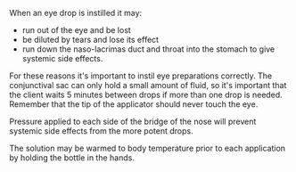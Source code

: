 When an eye drop is instilled it may:

-   run out of the eye and be lost
-   be diluted by tears and lose its effect
-   run down the naso-lacrimas duct and throat into the stomach to give systemic side effects.

For these reasons it's important to instil eye preparations correctly. The conjunctival sac can only hold a small amount of fluid, so it's important that the client waits 5 minutes between drops if more than one drop is needed. Remember that the tip of the applicator should never touch the eye.

Pressure applied to each side of the bridge of the nose will prevent systemic side effects from the more potent drops.

The solution may be warmed to body temperature prior to each application by holding the bottle in the hands.
